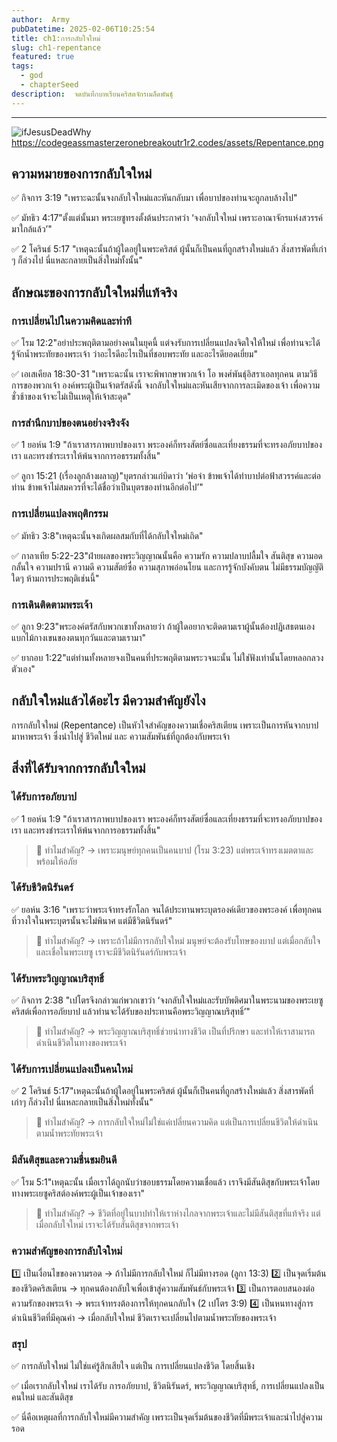 ```yaml
---
author:  Army
pubDatetime: 2025-02-06T10:25:54
title: ch1:การกลับใจใหม่
slug: ch1-repentance
featured: true
tags:
  - god
  - chapterSeed
description:  จดบันทึกบทเรียนคริสตจักรเมล็ดพันธุ์
---
```


---
![ifJesusDeadWhy](/assets/Repentance.png)
https://codegeassmasterzeronebreakoutr1r2.codes/assets/Repentance.png

## ความหมายของการกลับใจใหม่

✅ กิจการ 3:19 "เพราะฉะนั้นจงกลับใจใหม่และหันกลับมา เพื่อบาปของท่านจะถูกลบล้างไป"

✅ มัทธิว 4:17"ตั้งแต่นั้นมา พระเยซูทรงตั้งต้นประกาศว่า ‘จงกลับใจใหม่ เพราะอาณาจักรแห่งสวรรค์มาใกล้แล้ว’"

✅ 2 โครินธ์ 5:17 "เหตุฉะนั้นถ้าผู้ใดอยู่ในพระคริสต์ ผู้นั้นก็เป็นคนที่ถูกสร้างใหม่แล้ว สิ่งสารพัดที่เก่า ๆ ก็ล่วงไป นี่แหละกลายเป็นสิ่งใหม่ทั้งนั้น"

## ลักษณะของการกลับใจใหม่ที่แท้จริง

### การเปลี่ยนไปในความคิดและท่าที

✅ โรม 12:2"อย่าประพฤติตามอย่างคนในยุคนี้ แต่จงรับการเปลี่ยนแปลงจิตใจให้ใหม่ เพื่อท่านจะได้รู้จักน้ำพระทัยของพระเจ้า ว่าอะไรดีอะไรเป็นที่ชอบพระทัย และอะไรดียอดเยี่ยม"

✅ เอเสเคียล 18:30-31
"เพราะฉะนั้น เราจะพิพากษาพวกเจ้า โอ พงศ์พันธุ์อิสราเอลทุกคน ตามวิธีการของพวกเจ้า องค์พระผู้เป็นเจ้าตรัสดังนี้ จงกลับใจใหม่และหันเสียจากการละเมิดของเจ้า เพื่อความชั่วช้าของเจ้าจะไม่เป็นเหตุให้เจ้าสะดุด"

### การสำนึกบาปของตนอย่างจริงจัง

✅ 1 ยอห์น 1:9 "ถ้าเราสารภาพบาปของเรา พระองค์ก็ทรงสัตย์ซื่อและเที่ยงธรรมที่จะทรงอภัยบาปของเรา และทรงชำระเราให้พ้นจากการอธรรมทั้งสิ้น"

✅ ลูกา 15:21 (เรื่องลูกล้างผลาญ)"บุตรกล่าวแก่บิดาว่า ‘พ่อจ๋า ข้าพเจ้าได้ทำบาปต่อฟ้าสวรรค์และต่อท่าน ข้าพเจ้าไม่สมควรที่จะได้ชื่อว่าเป็นบุตรของท่านอีกต่อไป’"

### การเปลี่ยนแปลงพฤติกรรม

✅ มัทธิว 3:8"เหตุฉะนั้นจงเกิดผลสมกับที่ได้กลับใจใหม่เถิด"

✅ กาลาเทีย 5:22-23"ฝ่ายผลของพระวิญญาณนั้นคือ ความรัก ความปลาบปลื้มใจ สันติสุข ความอดกลั้นใจ ความปรานี ความดี ความสัตย์ซื่อ ความสุภาพอ่อนโยน และการรู้จักบังคับตน ไม่มีธรรมบัญญัติใดๆ ห้ามการประพฤติเช่นนี้"

### การเดินติดตามพระเจ้า

✅ ลูกา 9:23"พระองค์ตรัสกับพวกเขาทั้งหลายว่า ถ้าผู้ใดอยากจะติดตามเราผู้นั้นต้องปฏิเสธตนเอง แบกไม้กางเขนของตนทุกวันและตามเรามา"

✅ ยากอบ 1:22"แต่ท่านทั้งหลายจงเป็นคนที่ประพฤติตามพระวจนะนั้น ไม่ใช่ฟังเท่านั้นโดยหลอกลวงตัวเอง"

## กลับใจใหม่แล้วได้อะไร มีความสำคัญยังไง

การกลับใจใหม่ (Repentance) เป็นหัวใจสำคัญของความเชื่อคริสเตียน เพราะเป็นการหันจากบาปมาหาพระเจ้า ซึ่งนำไปสู่ ชีวิตใหม่ และ ความสัมพันธ์ที่ถูกต้องกับพระเจ้า

## สิ่งที่ได้รับจากการกลับใจใหม่

### ได้รับการอภัยบาป

✅ 1 ยอห์น 1:9 "ถ้าเราสารภาพบาปของเรา พระองค์ก็ทรงสัตย์ซื่อและเที่ยงธรรมที่จะทรงอภัยบาปของเรา และทรงชำระเราให้พ้นจากการอธรรมทั้งสิ้น"

> 📌 ทำไมสำคัญ? → เพราะมนุษย์ทุกคนเป็นคนบาป (โรม 3:23) แต่พระเจ้าทรงเมตตาและพร้อมให้อภัย

### ได้รับชีวิตนิรันดร์

✅ ยอห์น 3:16 "เพราะว่าพระเจ้าทรงรักโลก จนได้ประทานพระบุตรองค์เดียวของพระองค์ เพื่อทุกคนที่วางใจในพระบุตรนั้นจะไม่พินาศ แต่มีชีวิตนิรันดร์"
> 📌 ทำไมสำคัญ? → เพราะถ้าไม่มีการกลับใจใหม่ มนุษย์จะต้องรับโทษของบาป แต่เมื่อกลับใจและเชื่อในพระเยซู เราจะมีชีวิตนิรันดร์กับพระเจ้า

### ได้รับพระวิญญาณบริสุทธิ์

✅ กิจการ 2:38 "เปโตรจึงกล่าวแก่พวกเขาว่า ‘จงกลับใจใหม่และรับบัพติศมาในพระนามของพระเยซูคริสต์เพื่อการอภัยบาป แล้วท่านจะได้รับของประทานคือพระวิญญาณบริสุทธิ์’"
> 📌 ทำไมสำคัญ? → พระวิญญาณบริสุทธิ์ช่วยนำทางชีวิต เป็นที่ปรึกษา และทำให้เราสามารถดำเนินชีวิตในทางของพระเจ้า

### ได้รับการเปลี่ยนแปลงเป็นคนใหม่

✅ 2 โครินธ์ 5:17"เหตุฉะนั้นถ้าผู้ใดอยู่ในพระคริสต์ ผู้นั้นก็เป็นคนที่ถูกสร้างใหม่แล้ว สิ่งสารพัดที่เก่าๆ ก็ล่วงไป นี่แหละกลายเป็นสิ่งใหม่ทั้งนั้น"
> 📌 ทำไมสำคัญ? → การกลับใจใหม่ไม่ใช่แค่เปลี่ยนความคิด แต่เป็นการเปลี่ยนชีวิตให้ดำเนินตามน้ำพระทัยพระเจ้า

### มีสันติสุขและความชื่นชมยินดี

✅ โรม 5:1"เหตุฉะนั้น เมื่อเราได้ถูกนับว่าชอบธรรมโดยความเชื่อแล้ว เราจึงมีสันติสุขกับพระเจ้าโดยทางพระเยซูคริสต์องค์พระผู้เป็นเจ้าของเรา"
> 📌 ทำไมสำคัญ? → ชีวิตที่อยู่ในบาปทำให้เราห่างไกลจากพระเจ้าและไม่มีสันติสุขที่แท้จริง แต่เมื่อกลับใจใหม่ เราจะได้รับสันติสุขจากพระเจ้า

### ความสำคัญของการกลับใจใหม่

1️⃣ เป็นเงื่อนไขของความรอด → ถ้าไม่มีการกลับใจใหม่ ก็ไม่มีทางรอด (ลูกา 13:3)
2️⃣ เป็นจุดเริ่มต้นของชีวิตคริสเตียน → ทุกคนต้องกลับใจเพื่อเข้าสู่ความสัมพันธ์กับพระเจ้า
3️⃣ เป็นการตอบสนองต่อความรักของพระเจ้า → พระเจ้าทรงต้องการให้ทุกคนกลับใจ (2 เปโตร 3:9)
4️⃣ เป็นหนทางสู่การดำเนินชีวิตที่มีคุณค่า → เมื่อกลับใจใหม่ ชีวิตเราจะเปลี่ยนไปตามน้ำพระทัยของพระเจ้า

### สรุป

✅ การกลับใจใหม่ ไม่ใช่แค่รู้สึกเสียใจ แต่เป็น การเปลี่ยนแปลงชีวิต โดยสิ้นเชิง

✅ เมื่อเรากลับใจใหม่ เราได้รับ การอภัยบาป, ชีวิตนิรันดร์, พระวิญญาณบริสุทธิ์, การเปลี่ยนแปลงเป็นคนใหม่ และสันติสุข

✅ นี่คือเหตุผลที่การกลับใจใหม่มีความสำคัญ เพราะเป็นจุดเริ่มต้นของชีวิตที่มีพระเจ้าและนำไปสู่ความรอด